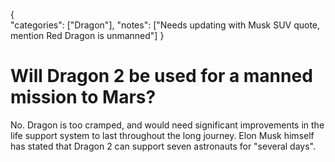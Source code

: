 {    
    "categories": ["Dragon"],
    "notes": ["Needs updating with Musk SUV quote, mention Red Dragon is unmanned"]
}

# Will Dragon 2 be used for a manned mission to Mars?

No. Dragon is too cramped, and would need significant improvements in the life support system to last throughout the long journey. Elon Musk himself has stated that Dragon 2 can support seven astronauts for "several days".
